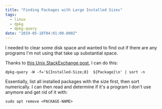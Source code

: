 ```yaml
---
title: "Finding Packages with Large Installed Sizes"
tags:
  - linux
  - dpkg
  - dpkg-query
date: "2019-05-18T04:01:00.000Z"
---
```


I needed to clear some disk space and wanted to find out if there are any programs I'm not using that take up substantial space.

Thanks to [this Unix StackExchange post](https://unix.stackexchange.com/a/299747), I can do this:

```
dpkg-query -W -f='${Installed-Size;8}  ${Package}\n' | sort -n
```

Essentially, list all installed packages with the size first, then sort numerically. I can then read and determine if it's a program I don't use anymore and get rid of it with:

```
sudo apt remove <PACKAGE-NAME>
```